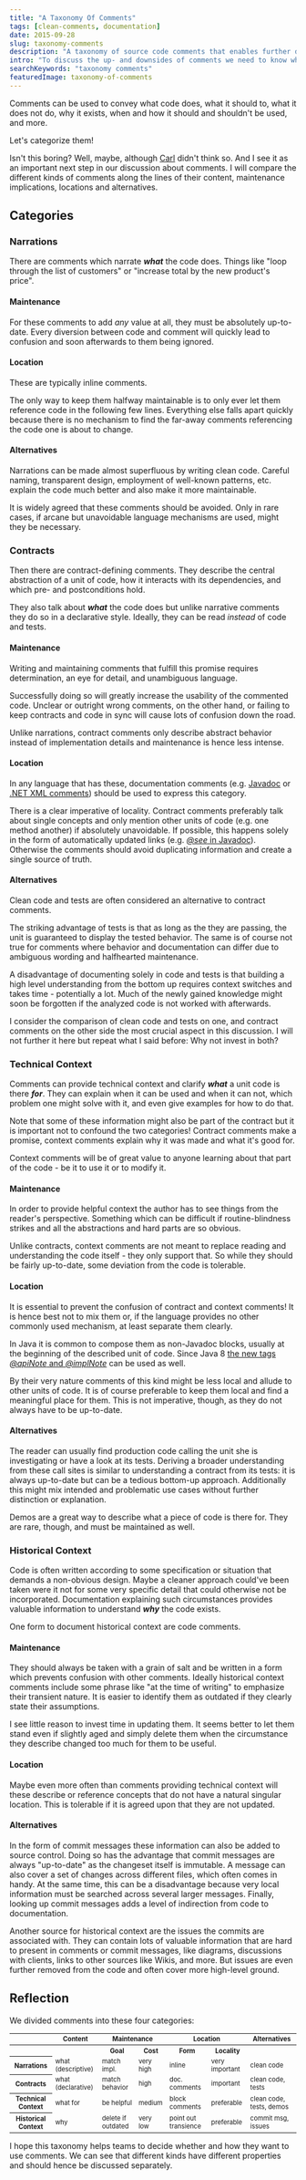 ```yaml
---
title: "A Taxonomy Of Comments"
tags: [clean-comments, documentation]
date: 2015-09-28
slug: taxonomy-comments
description: "A taxonomy of source code comments that enables further discussion about clean code and comments."
intro: "To discuss the up- and downsides of comments we need to know what exactly we are talking about. Categorizing and characterizing different kinds of comments is an important preparatory step."
searchKeywords: "taxonomy comments"
featuredImage: taxonomy-of-comments
---
```


Comments can be used to convey what code does, what it should to, what it does not do, why it exists, when and how it should and shouldn't be used, and more.

Let's categorize them!

Isn't this boring?
Well, maybe, although [Carl](https://en.wikipedia.org/wiki/Carl_Linnaeus) didn't think so.
And I see it as an important next step in our discussion about comments.
I will compare the different kinds of comments along the lines of their content, maintenance implications, locations and alternatives.

## Categories

### Narrations

There are comments which narrate ***what*** the code does.
Things like "loop through the list of customers" or "increase total by the new product's price".

#### Maintenance

For these comments to add *any* value at all, they must be absolutely up-to-date.
Every diversion between code and comment will quickly lead to confusion and soon afterwards to them being ignored.

#### Location

These are typically inline comments.

The only way to keep them halfway maintainable is to only ever let them reference code in the following few lines.
Everything else falls apart quickly because there is no mechanism to find the far-away comments referencing the code one is about to change.

#### Alternatives

Narrations can be made almost superfluous by writing clean code.
Careful naming, transparent design, employment of well-known patterns, etc.
explain the code much better and also make it more maintainable.

It is widely agreed that these comments should be avoided.
Only in rare cases, if arcane but unavoidable language mechanisms are used, might they be necessary.

### Contracts

Then there are contract-defining comments.
They describe the central abstraction of a unit of code, how it interacts with its dependencies, and which pre- and postconditions hold.

They also talk about ***what*** the code does but unlike narrative comments they do so in a declarative style.
Ideally, they can be read *instead* of code and tests.

#### Maintenance

Writing and maintaining comments that fulfill this promise requires determination, an eye for detail, and unambiguous language.

Successfully doing so will greatly increase the usability of the commented code.
Unclear or outright wrong comments, on the other hand, or failing to keep contracts and code in sync will cause lots of confusion down the road.

Unlike narrations, contract comments only describe abstract behavior instead of implementation details and maintenance is hence less intense.

#### Location

In any language that has these, documentation comments (e.g. [Javadoc](http://www.oracle.com/technetwork/java/javase/documentation/index-jsp-135444.html) or [.NET XML comments](https://msdn.microsoft.com/en-us/library/b2s063f7.aspx)) should be used to express this category.

There is a clear imperative of locality.
Contract comments preferably talk about single concepts and only mention other units of code (e.g. one method another) if absolutely unavoidable.
If possible, this happens solely in the form of automatically updated links (e.g. [*@see* in Javadoc](http://docs.oracle.com/javase/8/docs/technotes/tools/windows/javadoc.html#CHDDIEDI)).
Otherwise the comments should avoid duplicating information and create a single source of truth.

#### Alternatives

Clean code and tests are often considered an alternative to contract comments.

The striking advantage of tests is that as long as the they are passing, the unit is guaranteed to display the tested behavior.
The same is of course not true for comments where behavior and documentation can differ due to ambiguous wording and halfhearted maintenance.

A disadvantage of documenting solely in code and tests is that building a high level understanding from the bottom up requires context switches and takes time - potentially a lot.
Much of the newly gained knowledge might soon be forgotten if the analyzed code is not worked with afterwards.

I consider the comparison of clean code and tests on one, and contract comments on the other side the most crucial aspect in this discussion.
I will not further it here but repeat what I said before: Why not invest in both?

### Technical Context

Comments can provide technical context and clarify ***what*** a unit code is there ***for***.
They can explain when it can be used and when it can not, which problem one might solve with it, and even give examples for how to do that.

Note that some of these information might also be part of the contract but it is important not to confound the two categories!
Contract comments make a promise, context comments explain why it was made and what it's good for.

Context comments will be of great value to anyone learning about that part of the code - be it to use it or to modify it.

#### Maintenance

In order to provide helpful context the author has to see things from the reader's perspective.
Something which can be difficult if routine-blindness strikes and all the abstractions and hard parts are so obvious.

Unlike contracts, context comments are not meant to replace reading and understanding the code itself - they only support that.
So while they should be fairly up-to-date, some deviation from the code is tolerable.

#### Location

It is essential to prevent the confusion of contract and context comments!
It is hence best not to mix them or, if the language provides no other commonly used mechanism, at least separate them clearly.

In Java it is common to compose them as non-Javadoc blocks, usually at the beginning of the described unit of code.
Since Java 8 [the new tags *@apiNote* and *@implNote*](javadoc-tags-apiNote-implSpec-implNote) can be used as well.

By their very nature comments of this kind might be less local and allude to other units of code.
It is of course preferable to keep them local and find a meaningful place for them.
This is not imperative, though, as they do not always have to be up-to-date.

#### Alternatives

The reader can usually find production code calling the unit she is investigating or have a look at its tests.
Deriving a broader understanding from these call sites is similar to understanding a contract from its tests: it is always up-to-date but can be a tedious bottom-up approach.
Additionally this might mix intended and problematic use cases without further distinction or explanation.

Demos are a great way to describe what a piece of code is there for.
They are rare, though, and must be maintained as well.

### Historical Context

Code is often written according to some specification or situation that demands a non-obvious design.
Maybe a cleaner approach could've been taken were it not for some very specific detail that could otherwise not be incorporated.
Documentation explaining such circumstances provides valuable information to understand ***why*** the code exists.

One form to document historical context are code comments.

#### Maintenance

They should always be taken with a grain of salt and be written in a form which prevents confusion with other comments.
Ideally historical context comments include some phrase like "at the time of writing" to emphasize their transient nature.
It is easier to identify them as outdated if they clearly state their assumptions.

I see little reason to invest time in updating them.
It seems better to let them stand even if slightly aged and simply delete them when the circumstance they describe changed too much for them to be useful.

#### Location

Maybe even more often than comments providing technical context will these describe or reference concepts that do not have a natural singular location.
This is tolerable if it is agreed upon that they are not updated.

#### Alternatives

In the form of commit messages these information can also be added to source control.
Doing so has the advantage that commit messages are always "up-to-date" as the changeset itself is immutable.
A message can also cover a set of changes across different files, which often comes in handy.
At the same time, this can be a disadvantage because very local information must be searched across several larger messages.
Finally, looking up commit messages adds a level of indirection from code to documentation.

Another source for historical context are the issues the commits are associated with.
They can contain lots of valuable information that are hard to present in comments or commit messages, like diagrams, discussions with clients, links to other sources like Wikis, and more.
But issues are even further removed from the code and often cover more high-level ground.

## Reflection

We divided comments into these four categories:

<table class="center" style="font-size:80%;">
  <tr>
    <th></th>
    <th>Content</th>
    <th colspan="2">Maintenance</th>
    <th colspan="2">Location</th>
    <th>Alternatives</th>
  </tr>
  <tr>
    <th></th>
    <th></th>
    <th>Goal</th>
    <th>Cost</th>
    <th>Form</th>
    <th>Locality</th>
    <th></th>
  </tr>
  <tr>
    <th>Narrations</th>
    <td>what (descriptive)</td>
    <td>match impl.</td>
    <td>very high</td>
    <td>inline</td>
    <td>very important</td>
    <td>clean code</td>
  </tr>
  <tr>
    <th>Contracts</th>
    <td>what (declarative)</td>
    <td>match behavior</td>
    <td>high</td>
    <td>doc. comments</td>
    <td>important</td>
    <td>clean code, tests</td>
  </tr>
  <tr>
    <th>Technical Context</th>
    <td>what for</td>
    <td>be helpful</td>
    <td>medium</td>
    <td>block comments</td>
    <td>preferable</td>
    <td>clean code, tests, demos</td>
  </tr>
  <tr>
    <th>Historical Context</th>
    <td>why</td>
    <td>delete if outdated</td>
    <td>very low</td>
    <td>point out transience</td>
    <td>preferable</td>
    <td>commit msg, issues</td>
  </tr>
</table>

I hope this taxonomy helps teams to decide whether and how they want to use comments.
We can see that different kinds have different properties and should hence be discussed separately.
